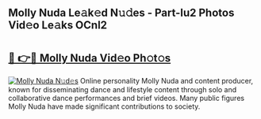## Molly Nuda Le𝚊k𝚎d N𝚞𝚍es - Part-Iu2 Photos Vid𝚎o Le𝚊ks OCnl2

# <h2><a href="http://fbetigu.evod.top/?m=Molly+Nuda">🔗 👉🔴 Molly Nuda Vid𝚎o Ph𝚘t𝚘s</a></h2>

[![Molly Nuda N𝚞d𝚎s](https://i.imgur.com/8V9OHl7.gif)](http://fbetigu.evod.top/?m=Molly+Nuda)
Online personality Molly Nuda and content producer, known for disseminating dance and lifestyle content through solo and collaborative dance performances and brief videos. Many public figures Molly Nuda have made significant contributions to society. 
